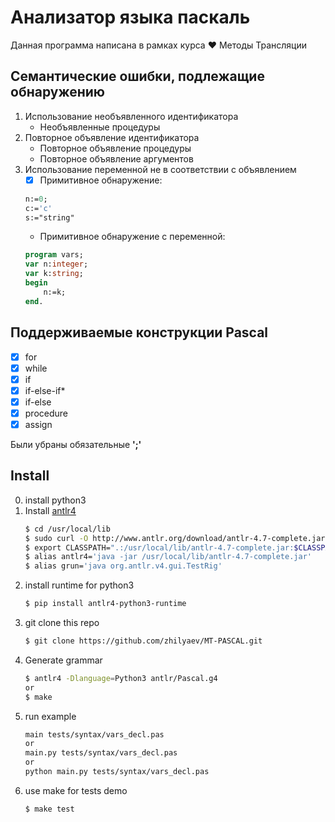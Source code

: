 # Анализатор языка паскаль
Данная программа написана в рамках курса ❤ Методы Трансляции

## Семантические ошибки, подлежащие обнаружению 
1. Использование необъявленного идентификатора 
    * Необъявленные процедуры
2. Повторное объявление идентификатора 
    * Повторное объявление процедуры
    * Повторное объявление аргументов
3. Использование переменной не в соответствии с объявлением
   * [x] Примитивное обнаружение: 
    ```Pascal 
    n:=0;
    c:='c'
    s:="string"
    ```
    * Примитивное обнаружение c переменной:
    ```Pascal 
    program vars;
    var n:integer;
    var k:string;
    begin
        n:=k;
    end.
    ```
    
## Поддерживаемые конструкции Pascal
* [x] for
* [x] while
* [x] if
* [x] if-else-if*
* [x] if-else
* [x] procedure
* [x] assign

Были убраны обязательные **';'**

## Install
0. install python3
1. Install [antlr4](https://tomassetti.me/antlr-mega-tutorial)
    ```Bash
    $ cd /usr/local/lib
    $ sudo curl -O http://www.antlr.org/download/antlr-4.7-complete.jar
    $ export CLASSPATH=".:/usr/local/lib/antlr-4.7-complete.jar:$CLASSPATH"
    $ alias antlr4='java -jar /usr/local/lib/antlr-4.7-complete.jar'
    $ alias grun='java org.antlr.v4.gui.TestRig'
    ```
2. install runtime for python3
    ```bash
    $ pip install antlr4-python3-runtime
    ```
3. git clone this repo
    ```bash
    $ git clone https://github.com/zhilyaev/MT-PASCAL.git
    ```
4. Generate grammar
    ```bash
    $ antlr4 -Dlanguage=Python3 antlr/Pascal.g4
    or
    $ make
    ```
5. run example
    ```bash
    main tests/syntax/vars_decl.pas
    or
    main.py tests/syntax/vars_decl.pas
    or
    python main.py tests/syntax/vars_decl.pas
    ```
6. use make for tests demo
    ```bash
    $ make test
    ```